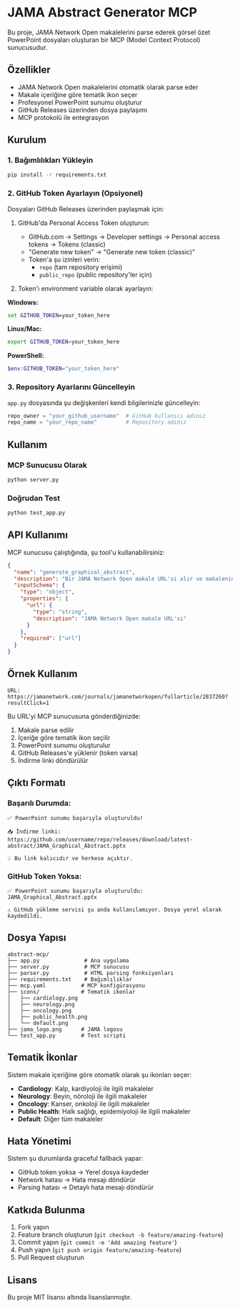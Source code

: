 # JAMA Abstract Generator MCP

Bu proje, JAMA Network Open makalelerini parse ederek görsel özet PowerPoint dosyaları oluşturan bir MCP (Model Context Protocol) sunucusudur.

## Özellikler

- JAMA Network Open makalelerini otomatik olarak parse eder
- Makale içeriğine göre tematik ikon seçer
- Profesyonel PowerPoint sunumu oluşturur
- GitHub Releases üzerinden dosya paylaşımı
- MCP protokolü ile entegrasyon

## Kurulum

### 1. Bağımlılıkları Yükleyin

```bash
pip install -r requirements.txt
```

### 2. GitHub Token Ayarlayın (Opsiyonel)

Dosyaları GitHub Releases üzerinden paylaşmak için:

1. GitHub'da Personal Access Token oluşturun:
   - GitHub.com → Settings → Developer settings → Personal access tokens → Tokens (classic)
   - "Generate new token" → "Generate new token (classic)"
   - Token'a şu izinleri verin:
     - `repo` (tam repository erişimi)
     - `public_repo` (public repository'ler için)

2. Token'ı environment variable olarak ayarlayın:

**Windows:**
```cmd
set GITHUB_TOKEN=your_token_here
```

**Linux/Mac:**
```bash
export GITHUB_TOKEN=your_token_here
```

**PowerShell:**
```powershell
$env:GITHUB_TOKEN="your_token_here"
```

### 3. Repository Ayarlarını Güncelleyin

`app.py` dosyasında şu değişkenleri kendi bilgilerinizle güncelleyin:

```python
repo_owner = "your_github_username"  # GitHub kullanıcı adınız
repo_name = "your_repo_name"         # Repository adınız
```

## Kullanım

### MCP Sunucusu Olarak

```bash
python server.py
```

### Doğrudan Test

```bash
python test_app.py
```

## API Kullanımı

MCP sunucusu çalıştığında, şu tool'u kullanabilirsiniz:

```json
{
  "name": "generate_graphical_abstract",
  "description": "Bir JAMA Network Open makale URL'si alır ve makalenin görsel özetini içeren bir PowerPoint (PPTX) dosyası oluşturur.",
  "inputSchema": {
    "type": "object",
    "properties": {
      "url": {
        "type": "string",
        "description": "JAMA Network Open makale URL'si"
      }
    },
    "required": ["url"]
  }
}
```

## Örnek Kullanım

```
URL: https://jamanetwork.com/journals/jamanetworkopen/fullarticle/2837260?resultClick=1
```

Bu URL'yi MCP sunucusuna gönderdiğinizde:

1. Makale parse edilir
2. İçeriğe göre tematik ikon seçilir
3. PowerPoint sunumu oluşturulur
4. GitHub Releases'e yüklenir (token varsa)
5. İndirme linki döndürülür

## Çıktı Formatı

### Başarılı Durumda:
```
✅ PowerPoint sunumu başarıyla oluşturuldu!

📥 İndirme linki: https://github.com/username/repo/releases/download/latest-abstract/JAMA_Graphical_Abstract.pptx

💡 Bu link kalıcıdır ve herkese açıktır.
```

### GitHub Token Yoksa:
```
✅ PowerPoint sunumu başarıyla oluşturuldu: JAMA_Graphical_Abstract.pptx

⚠️ GitHub yükleme servisi şu anda kullanılamıyor. Dosya yerel olarak kaydedildi.
```

## Dosya Yapısı

```
abstract-mcp/
├── app.py              # Ana uygulama
├── server.py           # MCP sunucusu
├── parser.py           # HTML parsing fonksiyonları
├── requirements.txt    # Bağımlılıklar
├── mcp.yaml           # MCP konfigürasyonu
├── icons/             # Tematik ikonlar
│   ├── cardiology.png
│   ├── neurology.png
│   ├── oncology.png
│   ├── public_health.png
│   └── default.png
├── jama_logo.png      # JAMA logosu
└── test_app.py        # Test scripti
```

## Tematik İkonlar

Sistem makale içeriğine göre otomatik olarak şu ikonları seçer:

- **Cardiology**: Kalp, kardiyoloji ile ilgili makaleler
- **Neurology**: Beyin, nöroloji ile ilgili makaleler  
- **Oncology**: Kanser, onkoloji ile ilgili makaleler
- **Public Health**: Halk sağlığı, epidemiyoloji ile ilgili makaleler
- **Default**: Diğer tüm makaleler

## Hata Yönetimi

Sistem şu durumlarda graceful fallback yapar:

- GitHub token yoksa → Yerel dosya kaydeder
- Network hatası → Hata mesajı döndürür
- Parsing hatası → Detaylı hata mesajı döndürür

## Katkıda Bulunma

1. Fork yapın
2. Feature branch oluşturun (`git checkout -b feature/amazing-feature`)
3. Commit yapın (`git commit -m 'Add amazing feature'`)
4. Push yapın (`git push origin feature/amazing-feature`)
5. Pull Request oluşturun

## Lisans

Bu proje MIT lisansı altında lisanslanmıştır.

